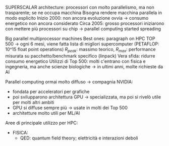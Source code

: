 SUPERSCALAR architecture: processori con molto parallelismo, ma non trasparente; se ne occupa macchina
Bisogna rendere macchina parallela in modo esplicito
Inizio 2000: non ancora evoluzione ovvia -> consumo energetico non ancora considerato
Circa 2005: grosso processori iniziarono con mettere più processori su chip -> parallel computing started spreading

Big parallel multiprocessor machines
Best ones: paragraph on HPC TOP 500 -> ogni 6 mesi, viene fatta lista di migliori supercomputer
(PETAFLOP: 10^15 float point operations)
$R_{peak}$: massimo teorico, $R_{max}$: performance misurata su pacchetto/benchmark specifico (linpack)
Vera sfida: ridurre consumo energetico
Utilizzi di Top 500: molti c'entrano con fisica e ingegneria, ma anche scienze biologiche -> in ultimi anni, molte richieste da AI

Parallel computing ormai molto diffuso -> compagnia NVIDIA:
- fondata per acceleratori per grafiche 
- poi svilupparono architettura GPU -> specializzata, ma poi si rivelò utile per molti altri ambiti
- GPU si diffuse sempre più -> usate in molti dei Top 500
- architetture molto utili per ML/AI

Aree di principale utilizzo per HPC:
- FISICA:
	- QED: quantum field theory; elettricità e interazioni deboli

